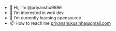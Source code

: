 - 👋 Hi, I’m @priyanshu9899
- 👀 I’m interested in web dev
- 🌱 I’m currently learning opensource 
- 📫 How to reach me priyanshukusinha@gmail.com

<!---
priyanshu9899/priyanshu9899 is a ✨ special ✨ repository because its `README.md` (this file) appears on your GitHub profile.
You can click the Preview link to take a look at your changes.
--->
